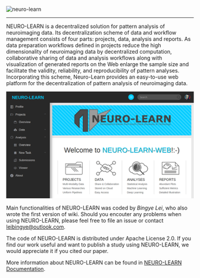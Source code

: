 ![neuro-learn](neurolearn_v0314.png?raw=true "neuro-learn")

---

NEURO-LEARN is a decentralized solution for pattern analysis of neuroimaging data. Its decentralization scheme of data and workflow management consists of four parts: projects, data, analysis and reports. As data preparation workflows defined in projects reduce the high dimensionality of neuroimaging data by decentralized computation, collaborative sharing of data and analysis workflows along with visualization of generated reports on the Web enlarge the sample size and facilitate the validity, reliability, and reproducibility of pattern analyses. Incorporating this scheme, Neuro-Learn provides an easy-to-use web platform for the decentralization of pattern analysis of neuroimaging data.

![neuro-learn-ui](neurolearn_ui.png?raw=true "neuro-learn-ui")

Main functionalities of NEURO-LEARN was coded by _Bingye Lei_, who also wrote the first version of wiki. Should you encouter any problems when using NEURO-LEARN, please feel free to file an issue or contact leibingye@outlook.com.

The code of NEURO-LEARN is distributed under Apache License 2.0. If you find our work useful and want to publish a study using NEURO-LEARN, we would appreciate it if you cited our paper.

More information about NEURO-LEARN can be found in [NEURO-LEARN Documentation](https://github.com/Raniac/NEURO-LEARN/wiki).